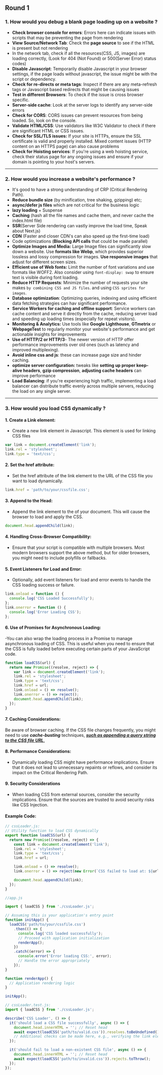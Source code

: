 ## Round 1

### 1. How would you debug a blank page loading up on a website ?

- **Check browser console for errors**: Errors here can indicate issues with scripts that may be preventing the page from rendering
- **View Source/Network Tab**: Check the **page source** to see if the HTML is present but not rendering
- In the network tab, check if all the resources(CSS, JS, images) are loading correctly, (Look for 404 (Not Found) or 500(Server Error) status codes)
- **Disable Javascript**: Temporarily disable Javascript in your browser settings, if the page loads without javascript, the issue might be with the script or dependency.
- **Check for re-directs or meta tags**: Inspect if there are any meta-refresh tags or Javascript based redirects that might be causing issues
- **Test in different Browsers**: To check if the issue is cross browser specific.
- **Server-side cache**: Look at the server logs to identify any server-side errors
- **Check for CORS**: CORS issues can prevent resources from being loaded. So, look on the console.
- **Validate HTML/CSS**: Use validators like W3C Validator to check if there are significant HTML or CSS issues.
- **Check for SSL/TLS issues:** If your site is HTTPs, ensure the SSL certificate is valid and properly installed. Mixed content issues (HTTP content on an HTTPS page) can also cause problems
- **Check for Hoisting services**: If you're using a web hoisting service, check their status page for any ongoing issues and ensure if your domain is pointing to your host's servers.

---

### 2. How would you increase a website's performance ?

- It's good to have a strong understanding of CRP (Critical Rendering Path).
- **Reduce bundle size** (by minification, tree shaking, gzipping) etc;
- **async/defer js files** which are not critical for the business logic
- **lazy loading** + Suspense
- **Caching** (hash all the file names and cache them, and never cache the index.html file)
- **SSR**(Server Side rendering can vastly improve the load time, Speak about Next.js)
- **CDN** (Faster and closer CDN's can also speed up the first-time load)
- Code optimizations (**Blocking API calls** that could be made parallel)
- **Optimize Images and Media:** Large Image files can significantly slow down a website. Use **formats like Webp**, which provides superior lossless and lossy compression for images. **Use responsive images** that adjust for different screen sizes.
- **Efficient use of Web fonts:** Limit the number of font variations and use formats like WOFF2. Also consider using `font-display: swap` to ensure text is visible during font loading.
- **Reduce HTTP Requests**: Minimize the number of requests your site makes `by combining CSS and JS files`. and using `CSS sprites for images`.
- **Database optimization**: Optimizing queries, indexing and using efficient data fetching strategies can hav significant performance.
- **Service Workers for caching and offline support**: Service workers can cache content and serve it directly from the cache, reducing server load and speeding up loading times (especially for repeat visitors).
- **Monitoring & Analytics:** Use tools like **Google Lighthouse**, **GTmetrix** or **WebpageTest** to regularly monitor your website's performance and get actionable insights for improvements
- **Use of HTTP/2 or HTTP/3**- The newer version of HTTP offer performance improvements over old ones (such as latency and improved multiplexing).
- **Avoid inline css and js**: these can increase page size and hinder caching.
- **optimize server configuration:** tweaks like **setting up proper keep-alive headers**, **gzip compression**, **adjusting cache headers** can improve performance
- **Load Balancing**: if you're experiencing high traffic, implementing a load balancer can distribute traffic evenly across multiple servers, reducing the load on any single server.

---

### 3. How would you load CSS dynamically ?

#### 1. Create a Link element:

- Create a new link element in Javascript. This element is used for linking CSS files

```js
var link = document.createElement('link');
link.rel = 'stylesheet';
link.type = 'text/css';
```

#### 2. Set the href attribute:

- Set the href attribute of the link element to the URL of the CSS file you want to load dynamically.

```js
link.href = 'path/to/your/cssfile.css';
```

#### 3. Append to the Head:

- Append the link element to the <head> of your document. This will cause the browser to load and apply the CSS.

```js
document.head.appendChild(link);
```

#### 4. Handling Cross-Browser Compatibility:

- Ensure that your script is compatible with multiple browsers. Most modern browsers support the above method, but for older browsers, you might need to include polyfills or fallbacks.

#### 5. Event Listeners for Load and Error:

- Optionally, add event listeners for load and error events to handle the CSS loading success or failure.

```js
link.onload = function () {
  console.log('CSS Loaded Successfully');
};
link.onerror = function () {
  console.log('Error Loading CSS');
};
```

#### 6. Use of Promises for Asynchronous Loading:

-You can also wrap the loading process in a Promise to manage asynchronous loading of CSS. This is useful when you need to ensure that the CSS is fully loaded before executing certain parts of your JavaScript code.

```js
function loadCSS(url) {
  return new Promise((resolve, reject) => {
    var link = document.createElement('link');
    link.rel = 'stylesheet';
    link.type = 'text/css';
    link.href = url;
    link.onload = () => resolve();
    link.onerror = () => reject();
    document.head.appendChild(link);
  });
}
```

#### 7. Caching Considerations:

Be aware of browser caching. If the CSS file changes frequently, you might need to use **_cache-busting_** techniques, <u>**_such as appending a query string to the CSS file URL_**.</u>

#### 8. Performance Considerations:

- Dynamically loading CSS might have performance implications. Ensure that it does not lead to unnecessary repaints or reflows, and consider its impact on the Critical Rendering Path.

#### 9. Security Considerations

- When loading CSS from external sources, consider the security implications. Ensure that the sources are trusted to avoid security risks like CSS Injection.

#### Example Code:

```js
// cssLoader.js:
// Utility function to load CSS dynamically
export function loadCSS(url) {
  return new Promise((resolve, reject) => {
    const link = document.createElement('link');
    link.rel = 'stylesheet';
    link.type = 'text/css';
    link.href = url;

    link.onload = () => resolve();
    link.onerror = () => reject(new Error(`CSS failed to load at: ${url}`));

    document.head.appendChild(link);
  });
}
```

```js
//app.js

import { loadCSS } from './cssLoader.js';

// Assuming this is your application's entry point
function initApp() {
  loadCSS('path/to/your/cssfile.css')
    .then(() => {
      console.log('CSS loaded successfully');
      // Proceed with application initialization
      renderApp();
    })
    .catch((error) => {
      console.error('Error loading CSS:', error);
      // Handle the error appropriately
    });
}

function renderApp() {
  // Application rendering logic
}

initApp();
```

```js
// cssLoader.test.js:
import { loadCSS } from './cssLoader.js';

describe('CSS Loader', () => {
  it('should load a CSS file successfully', async () => {
    document.head.innerHTML = ''; // Reset head
    await expect(loadCSS('path/to/valid.css')).resolves.toBeUndefined();
    // Additional checks can be made here, e.g., verifying the link element is added to the head
  });

  it('should fail to load a non-existent CSS file', async () => {
    document.head.innerHTML = ''; // Reset head
    await expect(loadCSS('path/to/invalid.css')).rejects.toThrow();
  });
});
```
